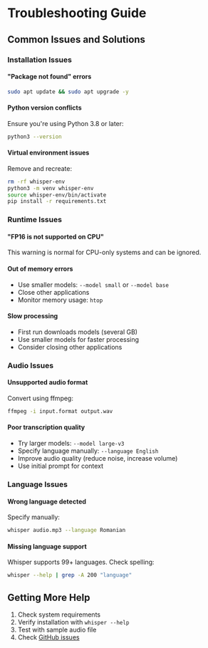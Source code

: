 # Troubleshooting Guide

## Common Issues and Solutions

### Installation Issues

#### "Package not found" errors
```bash
sudo apt update && sudo apt upgrade -y
```

#### Python version conflicts
Ensure you're using Python 3.8 or later:
```bash
python3 --version
```

#### Virtual environment issues
Remove and recreate:
```bash
rm -rf whisper-env
python3 -m venv whisper-env
source whisper-env/bin/activate
pip install -r requirements.txt
```

### Runtime Issues

#### "FP16 is not supported on CPU"
This warning is normal for CPU-only systems and can be ignored.

#### Out of memory errors
- Use smaller models: `--model small` or `--model base`
- Close other applications
- Monitor memory usage: `htop`

#### Slow processing
- First run downloads models (several GB)
- Use smaller models for faster processing
- Consider closing other applications

### Audio Issues

#### Unsupported audio format
Convert using ffmpeg:
```bash
ffmpeg -i input.format output.wav
```

#### Poor transcription quality
- Try larger models: `--model large-v3`
- Specify language manually: `--language English`
- Improve audio quality (reduce noise, increase volume)
- Use initial prompt for context

### Language Issues

#### Wrong language detected
Specify manually:
```bash
whisper audio.mp3 --language Romanian
```

#### Missing language support
Whisper supports 99+ languages. Check spelling:
```bash
whisper --help | grep -A 200 "language"
```

## Getting More Help

1. Check system requirements
2. Verify installation with `whisper --help`
3. Test with sample audio file
4. Check [GitHub issues](https://github.com/glcatrina/whisper-audio-transcription/issues)
